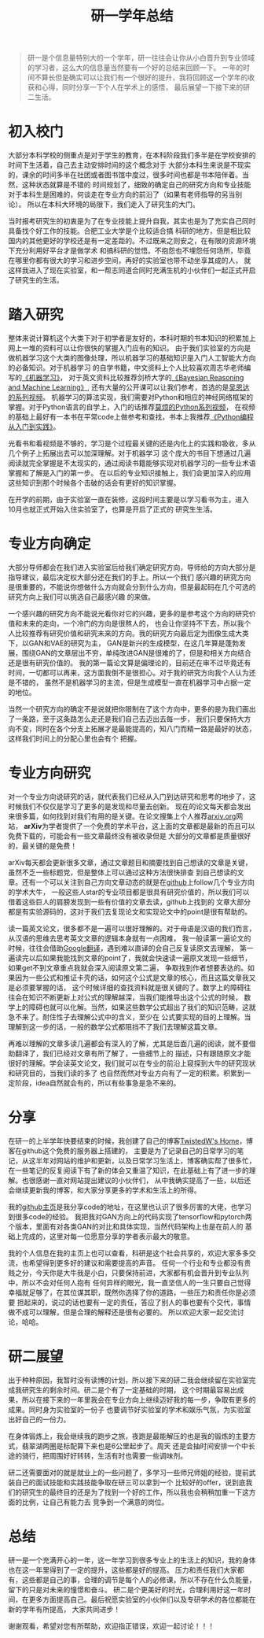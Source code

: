 ﻿---
layout: post
title: 研一学年总结
category: 生活
tags: [Life]
description: 
---

> 研一是个信息量特别大的一个学年，研一往往会让你从小白晋升到专业领域的学习者，这么大的信息量当然要有一个好的总结来回顾一下。
一年的时间不算长但是确实可以让我们有一个很好的提升，我将回顾这一个学年的收获和心得，同时分享一下个人在学术上的感悟，
最后展望一下接下来的研二生活。

# 初入校门 #

大部分本科学校的侧重点是对于学生的教育，在本科阶段我们多半是在学校安排的时间下生活着，自己去主动安排时间的这个概念对于
大部分本科生来说是不现实的，课余的时间多半在社团或者图书馆中度过，很多时间也都是书本陪伴着。当然，这种状态就算是不错的
时间规划了，细致的确定自己的研究方向和专业技能对于本科生是困难的，何谈走在专业方向的前沿了（如果有老师指导的另当别论）。
所以在本科大环境的局限下，我们走入了研究生的大门。

当时报考研究生的初衷是为了在专业技能上提升自我，其实也是为了充实自己同时具备找个好工作的技能。合肥工业大学是个比较适合搞
科研的地方，但是相比较国内的其他更好的学校还是有一定差距的。不过既来之则安之，在有限的资源环境下充分利用好平台才是做学术
和搞科研的觉悟。不抱怨也不埋怨任何场所，毕竟在哪里你都有很大的学习和进步空间，再好的实验室也带不动坐享其成的人，
就这样我进入了现在实验室，和一帮志同道合同时充满生机的小伙伴们一起正式开启了研究生的生活。

# 踏入研究 #

整体来说计算机这个大类下对于初学者是友好的，本科时期的书本知识的积累加上网上一堆的资料可以让你很快的掌握入门应有的知识。
由于我们实验室的方向是做机器学习这个大类的图像处理，所以机器学习的基础知识是入门人工智能大方向的必备知识。对于机器学习
的自学书籍，中文资料上个人比较喜欢周志华老师编写的[《机器学习》](https://book.douban.com/subject/26708119/)，
对于英文资料比较推荐剑桥大学的[《Bayesian Reasoning and Machine Learning》](https://book.douban.com/subject/5397287/),
还有大量的公开课可以让我们参考，首选的是[吴恩达的系列视频](https://www.bilibili.com/video/av9912938/)。
机器学习的算法实现，我们需要对Python和相应的神经网络框架的掌握。对于Python语言的自学上，入门的话推荐[莫烦的Python系列视频](https://morvanzhou.github.io/)，
在视频的基础上最好有一本书在平常code上做参考和查找，书本上我推荐[《Python编程从入门到实践》](https://book.douban.com/subject/26829016/)。

光看书和看视频是不够的，学习是个过程最关键的还是内化上的实践和吸收，多从几个例子上拓展出去可以加深理解。对于机器学习
这个庞大的书目下想通过几遍阅读就完全掌握是不太现实的，通过阅读书籍能够实现对机器学习的一些专业术语掌握和了解是入门的第一步。
在以后的专业知识接触上，我们会更加深入的应用这些知识到那个时候各个击破的话会有更好的知识掌握。

在开学的前期，由于实验室一直在装修，这段时间主要是以学习看书为主，进入10月也就正式开始入住实验室了，也算是开启了正式的
研究生生活。

# 专业方向确定 #

大部分导师都会在我们进入实验室后给我们确定研究方向，导师给的方向大部分是指导建议，最后决定权大部分还在我们的手上。所以一个我们
感兴趣的研究方向是很重要的，不能说你想做什么方向就会分到什么方向，但是最起码在几个可选的研究方向上我们可以挑选自己最感兴趣
的来做。

一个感兴趣的研究方向不能说光看你对它的兴趣，更多的是参考这个方向的研究价值和未来的走向，一个冷门的方向是很熬人的，
也会让你坚持不下去，所以我个人比较推荐有研究价值和研究未来的方向。我的研究方向最后定为图像生成大类下，以GAN和VAE的研究为主，
GAN是新兴的生成模型，在这几年算是蓬勃发展，围绕GAN的文章层出不穷，单纯改进GAN是很难的了，但是和相关方向结合还是很有研究价值的。
我的第一篇论文算是偏理论的，目前还在审不过毕竟还有时间，一切都可以再来，这方面我倒不是很担心。对于我的研究方向我个人认为还是不错的，
虽然不是机器学习的主流，但是生成模型一直在机器学习中占据一定的地位。

当然一个研究方向的确定不是说就把你限制在了这个方向中，更多的是为我们画出了一条路，至于这条路怎么走还是我们自己去迈出去每一步，
我们只要保持大方向不变，同时在各个分支上拓展才是最能提高的，知八门而精一路是最好的状态，这样我们时间上的分配心里也会有个
把握。

# 专业方向研究 #

对一个专业方向说研究的话，就代表我们已经从入门到达研究和思考的地步了，这时候我们不仅仅是学习了更多的是发现和尽量去创新。
现在的论文每天都会发出来很多篇，如何找到对我们有用的是关键。在论文搜集上个人推荐[arxiv.org](https://arxiv.org/)网站，
**arXiv**为学者提供了一个免费的学术平台，这上面的文章都是最新的而且可以免费下载的，可能会有一些文章最终没有被收录但是
大部分的文章都是质量很好的，最关键的是免费！

arXiv每天都会更新很多文章，通过文章题目和摘要找到自己想读的文章是关键，虽然不乏一些标题党，但是整体上可以通过这种方法很快排查
到自己想读的文章。还有一个可以关注到自己方向文章动态的就是在[github](https://github.com/)上follow几个专业方向的学术大牛，
一般这些人star的专业项目都是很具有研究价值的，所以我们可以借着这些巨人的肩膀发现到一些有价值的文章去读，github上找到的
文章大部分都是有实验源码的，这对于我们去复现论文和实现论文中的point是很有帮助的。

读一篇英文论文，很多都不是一遍可以很好理解的。对于母语是汉语的我们而言，从汉语的思维去思考英文文章的逻辑本身就有一点困难，
我一般读第一遍论文的时候，往往会借助[Google翻译](https://translate.google.cn/)，遇到难以直译的会自己反复读原文去理解，
第一遍读完以后如果我能找到文章的point了，我就会快速读一遍原文发现一些细节，如果get不到文章重点我就会深入阅读原文第二遍，
争取找到作者想要表达的。如果因为一些公式和推证卡壳的话，如何这个公式是文章的核心，而且这篇文章我又是必须要掌握的话，
这个时候详细的查找资料就是很关键的了。数学上的障碍往往会在知识不断更新上对公式的理解越深，当我们能推导出这个公式的时候，
数学上的障碍也就可以化解。当然，如果这些数学公式超出了我们的知识范畴，这就急不来了。耐住性子去理解公式中的含义，至少在
公式要实现的目的上理解。当理解到这一步的话，一般的数学公式都阻挡不了我们去理解这篇文章。

再难以理解的文章多读几遍都会有深入的了解，尤其是后面几遍的阅读，就不要借助翻译了，我们已经对文章有所了解了，一些细节上的
描述，只有跟随原文才能很好的理解。学会读英文论文，我们就可以在专业的前沿上窥探到大牛的研究现状和研究目的，当我们读的多了
也自然而然对专业方向有了一定的积累。积累到一定阶段，idea自然就会有的，所以有些事急是急不来的。

# 分享 #

在研一的上半学年快要结束的时候，我创建了自己的博客[TwistedW's Home](http://veigar1992.github.io/)，博客在github这个免费的服务器上搭建的，
主要是为了记录自己的日常学习的笔记，从这半年对网站的维护和更新，以及日常学习生活上，博客确实帮了很多忙，
在一些笔记的反复阅读下有了新的体会又重温了知识，在此基础上有了进一步的理解。也很感谢一直对网站提出建议的小伙伴们，
从中我确实提高了一些，以后还会继续更新我的博客，和大家分享更多的学术和生活上的所得。

我的[github主页](https://github.com/TwistedW)是我分享code的地址，在这里也认识了很多厉害的大佬，也学习到很多code的经验。
我把我对GAN方向上的代码实现了tensorflow和pytorch两个版本，里面有对各类GAN的对比和具体实现，当然代码架构上也是在前人的
基础上完成的，这里对每一位愿意分享的学者表示最大的敬意。

我的个人信息在我的主页上也可以查看，科研是这个社会共享的，欢迎大家多多交流，也希望得到更多好的建议和需要提高的声音。
任何一个行业和专业都没有贵贱之分，今天你是大牛我是小白，只要保持前进，大家都有机会晋升到专业队列中，所以不会对任何人抱有
任何异样的眼光，我一直坚信人的一生只要自己觉得幸福就足够了，在其位谋其职，既然你选择了你的道路，一些压力和责任你是必须要
担起来的，说过的话也要有一定的责任，答应了别人的事也要有个交代，事情做不成可以理解，但是合理的解释还是很有必要的。
所以欢迎大家一起交流讨论，哈哈。

# 研二展望 #

出于种种原因，我暂时没有读博的计划，所以接下来的研二我会继续留在实验室完成我研究生的剩余时间。研二是个有了一定基础的时期，
这个时期最容易出成果，所以在接下来的一年里我会在专业方向上继续迈好我的每一步，争取有更多的成果。同时身为实验室的一份子
也要调节好实验室的学术和娱乐气氛，为实验室出好自己的一份力。

在身体锻炼上，我会继续我的跑步之旅，夜跑是最能解压的也是我的锻炼的主要方式，翡翠湖两圈是标配算下来也是6公里起步了。周天
还是会抽时间安排一个中长途的骑行，把周围好好转转，生活有时也需要一些调味剂。

研二还需要面对的就是就业上的一些问题了，多学习一些师兄师姐的经验，提前武装自己的面试技能和实践技能争取在研三可以拿到一个
比较好的offer，说到底我们的研究生的最终目的还是为了找到一个好的工作，所以我也会稍稍加重一下这方面的比例，让自己有能力去
竞争到一个满意的岗位。

# 总结 #

研一是一个充满开心的一年，这一年学习到很多专业上的生活上的知识，我的身体也在这一年里得到了一定的提升，这些都是好的提高。
压力和责任我们大家都有，这些都是自己的事，合理的调节是每个人的必修课，所以不存在什么负能量，留下的只是对未来的憧憬和奋斗。
研二是个更美好的时光，合理利用好这一年时间，在更多方面提高自己。最后祝愿实验室的小伙伴们以及专研学术的各位都能在新的学年有所提高，
大家共同进步！

谢谢观看，希望对您有所帮助，欢迎指正错误，欢迎一起讨论！！！